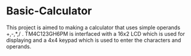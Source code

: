 # Basic-Calculator
This project is aimed to making a calculator that uses simple operands +,-,*,/ .
TM4C123GH6PM is interfaced with a 16x2 LCD which is used for displaying and a 
4x4 keypad which is used to enter the characters and operands.
